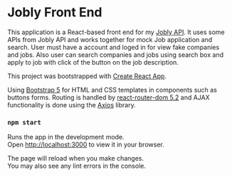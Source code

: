 # Jobly Front End

This application is a React-based front end for my [Jobly API](https://github.com/sozgur/express-jobly). It uses some APIs from Jobly API and works together for mock Job application and search. User must have a account and loged in for view fake companies and jobs. Also user can search companies and jobs using search box and apply to job with click of the button on the job description.

This project was bootstrapped with [Create React App](https://github.com/facebook/create-react-app).

Using [Bootstrap 5](https://getbootstrap.com/) for HTML and CSS templates in components such as buttons forms. Routing is handled by [react-router-dom 5.2](https://github.com/remix-run/react-router) and AJAX functionality is done using the [Axios](https://github.com/axios/axios) library.

### `npm start`

Runs the app in the development mode.\
Open [http://localhost:3000](http://localhost:3000) to view it in your browser.

The page will reload when you make changes.\
You may also see any lint errors in the console.
